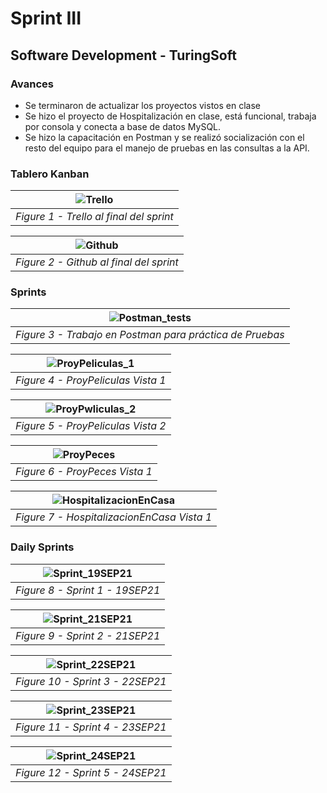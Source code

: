 # Sprint III
## Software Development - TuringSoft

### Avances

* Se terminaron de actualizar los proyectos vistos en clase
* Se hizo el proyecto de Hospitalización en clase, está funcional, trabaja por consola y conecta a base de datos MySQL.
* Se hizo la capacitación en Postman y se realizó socialización con el resto del equipo para el manejo de pruebas en las consultas a la API.

### Tablero Kanban

<!--| ![UML_v2](https://github.com/gasiferox/G63_Cycle_3_SoftwareDevelopment_TuringSoftTeam/blob/main/UML/UML_HospitalizacionEnCasa_v2.jpg) |
|:--:|
| *Figure 1 - UML v2* | -->

| ![Trello](https://github.com/gasiferox/G63_Cycle_3_SoftwareDevelopment_TuringSoftTeam/blob/main/Sprints/Sprint%20III/Kanban%20board/trello_2021-09-26%2020-30-30.png) |
|:--:|
| *Figure 1 - Trello al final del sprint* |

| ![Github](https://github.com/gasiferox/G63_Cycle_3_SoftwareDevelopment_TuringSoftTeam/blob/main/Sprints/Sprint%20III/Kanban%20board/github_2021-09-26%2020-29-13.png) |
|:--:|
| *Figure 2 - Github al final del sprint* |

### Sprints

| ![Postman_tests](https://github.com/gasiferox/G63_Cycle_3_SoftwareDevelopment_TuringSoftTeam/blob/main/Sprints/Sprint%20III/Evidence/Screenshot%20from%202021-09-24%2022-30-05.png) |
|:--:|
| *Figure 3 - Trabajo en Postman para práctica de Pruebas* |

| ![ProyPeliculas_1](https://github.com/gasiferox/G63_Cycle_3_SoftwareDevelopment_TuringSoftTeam/blob/main/Sprints/Sprint%20III/Wireframe/Screenshot%20from%202021-09-26%2023-09-02.png) |
|:--:|
| *Figure 4 - ProyPeliculas Vista 1* |

| ![ProyPwliculas_2](https://github.com/gasiferox/G63_Cycle_3_SoftwareDevelopment_TuringSoftTeam/blob/main/Sprints/Sprint%20III/Wireframe/Screenshot%20from%202021-09-26%2023-09-57.png) |
|:--:|
| *Figure 5 - ProyPeliculas Vista 2* |

| ![ProyPeces](https://github.com/gasiferox/G63_Cycle_3_SoftwareDevelopment_TuringSoftTeam/blob/main/Sprints/Sprint%20III/Wireframe/Screenshot%20from%202021-09-26%2023-24-00.png) |
|:--:|
| *Figure 6 - ProyPeces Vista 1* |


| ![HospitalizacionEnCasa](https://github.com/gasiferox/G63_Cycle_3_SoftwareDevelopment_TuringSoftTeam/blob/main/Sprints/Sprint%20III/Wireframe/Screenshot%20from%202021-09-26%2023-32-57.png) |
|:--:|
| *Figure 7 - HospitalizacionEnCasa Vista 1* |



### Daily Sprints

| ![Sprint_19SEP21](https://github.com/gasiferox/G63_Cycle_3_SoftwareDevelopment_TuringSoftTeam/blob/main/Sprints/Sprint%20III/Evidence/Screenshot%20from%202021-09-19%2019-32-59.png) |
|:--:|
| *Figure 8 - Sprint 1 - 19SEP21* |

| ![Sprint_21SEP21](https://github.com/gasiferox/G63_Cycle_3_SoftwareDevelopment_TuringSoftTeam/blob/main/Sprints/Sprint%20III/Evidence/Screenshot%20from%202021-09-21%2022-06-04.png) |
|:--:|
| *Figure 9 - Sprint 2 - 21SEP21* |

| ![Sprint_22SEP21](https://github.com/gasiferox/G63_Cycle_3_SoftwareDevelopment_TuringSoftTeam/blob/main/Sprints/Sprint%20III/Evidence/Screenshot%20from%202021-09-22%2020-35-36.png) |
|:--:|
| *Figure 10 - Sprint 3 - 22SEP21* |

| ![Sprint_23SEP21](https://github.com/gasiferox/G63_Cycle_3_SoftwareDevelopment_TuringSoftTeam/blob/main/Sprints/Sprint%20III/Evidence/Screenshot%20from%202021-09-23%2022-19-48.png) |
|:--:|
| *Figure 11 - Sprint 4 - 23SEP21* |

| ![Sprint_24SEP21](https://github.com/gasiferox/G63_Cycle_3_SoftwareDevelopment_TuringSoftTeam/blob/main/Sprints/Sprint%20III/Evidence/Screenshot%20from%202021-09-24%2022-30-05.png) |
|:--:|
| *Figure 12 - Sprint 5 - 24SEP21* |

